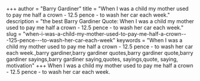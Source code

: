+++
author = "Barry Gardiner"
title = "When I was a child my mother used to pay me half a crown - 12.5 pence - to wash her car each week."
description = "the best Barry Gardiner Quote: When I was a child my mother used to pay me half a crown - 12.5 pence - to wash her car each week."
slug = "when-i-was-a-child-my-mother-used-to-pay-me-half-a-crown---125-pence---to-wash-her-car-each-week"
keywords = "When I was a child my mother used to pay me half a crown - 12.5 pence - to wash her car each week.,barry gardiner,barry gardiner quotes,barry gardiner quote,barry gardiner sayings,barry gardiner saying,quotes, sayings,quote, saying, motivation"
+++
When I was a child my mother used to pay me half a crown - 12.5 pence - to wash her car each week.
